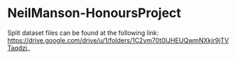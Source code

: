 # NeilManson-HonoursProject

Split dataset files can be found at the following link: https://drive.google.com/drive/u/1/folders/1C2vm70t0IJHEUQwmNXkjr9jTVTaqdzi_
